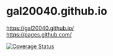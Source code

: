# gal20040.github.io
https://gal20040.github.io/</br>
https://pages.github.com/

[![Coverage Status](https://coveralls.io/repos/github/gal20040/gal20040.github.io/badge.svg?branch=master)](https://coveralls.io/github/gal20040/gal20040.github.io?branch=master)
